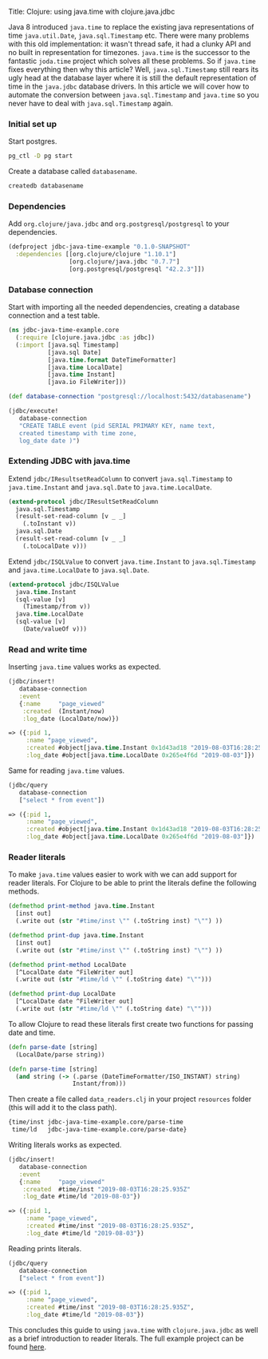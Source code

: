 Title: Clojure: using java.time with clojure.java.jdbc

Java 8 introduced `java.time` to replace the existing java representations of time `java.util.Date`, `java.sql.Timestamp` etc. There were many problems with this old implementation: it wasn't thread safe, it had a clunky API and no built in representation for timezones. `java.time` is the successor to the fantastic `joda.time` project which solves all these problems. So if `java.time` fixes everything then why this article? Well, `java.sql.Timestamp` still rears its ugly head at the database layer where it is still the default representation of time in the `java.jdbc` database drivers. In this article we will cover how to automate the conversion between `java.sql.Timestamp` and `java.time` so you never have to deal with `java.sql.Timestamp` again.

### Initial set up

Start postgres.

```bash
pg_ctl -D pg start
```

Create a database called `databasename`.

```bash
createdb databasename
```

### Dependencies

Add `org.clojure/java.jdbc` and `org.postgresql/postgresql` to your dependencies.

```clojure
(defproject jdbc-java-time-example "0.1.0-SNAPSHOT"
  :dependencies [[org.clojure/clojure "1.10.1"]
                 [org.clojure/java.jdbc "0.7.7"]
                 [org.postgresql/postgresql "42.2.3"]])
```

### Database connection

Start with importing all the needed dependencies, creating a database connection and a test table.

```clojure
(ns jdbc-java-time-example.core
  (:require [clojure.java.jdbc :as jdbc])
  (:import [java.sql Timestamp]
           [java.sql Date]
           [java.time.format DateTimeFormatter]
           [java.time LocalDate]
           [java.time Instant]
           [java.io FileWriter]))

(def database-connection "postgresql://localhost:5432/databasename")

(jdbc/execute!
   database-connection
   "CREATE TABLE event (pid SERIAL PRIMARY KEY, name text,
   created timestamp with time zone,
   log_date date )")
```

### Extending JDBC with java.time

Extend `jdbc/IResultsetReadColumn` to convert `java.sql.Timestamp` to `java.time.Instant` and `java.sql.Date` to `java.time.LocalDate`.

```clojure
(extend-protocol jdbc/IResultSetReadColumn
  java.sql.Timestamp
  (result-set-read-column [v _ _]
    (.toInstant v))
  java.sql.Date
  (result-set-read-column [v _ _]
    (.toLocalDate v)))
```

Extend `jdbc/ISQLValue` to convert `java.time.Instant` to `java.sql.Timestamp` and `java.time.LocalDate` to `java.sql.Date`.

```clojure
(extend-protocol jdbc/ISQLValue
  java.time.Instant
  (sql-value [v]
    (Timestamp/from v))
  java.time.LocalDate
  (sql-value [v]
    (Date/valueOf v)))
```

### Read and write time

Inserting `java.time` values works as expected.

```clojure
(jdbc/insert!
   database-connection
   :event
   {:name     "page_viewed"
    :created  (Instant/now)
    :log_date (LocalDate/now)})

=> ({:pid 1,
     :name "page_viewed",
     :created #object[java.time.Instant 0x1d43ad18 "2019-08-03T16:28:25.935Z"],
     :log_date #object[java.time.LocalDate 0x265e4f6d "2019-08-03"]})
```

Same for reading `java.time` values.

```clojure
(jdbc/query
   database-connection
   ["select * from event"])

=> ({:pid 1,
     :name "page_viewed",
     :created #object[java.time.Instant 0x1d43ad18 "2019-08-03T16:28:25.935Z"],
     :log_date #object[java.time.LocalDate 0x265e4f6d "2019-08-03"]})
```

### Reader literals

To make `java.time` values easier to work with we can add support for reader literals. For Clojure to be able to print the literals define the following methods.

```clojure
(defmethod print-method java.time.Instant
  [inst out]
  (.write out (str "#time/inst \"" (.toString inst) "\"") ))

(defmethod print-dup java.time.Instant
  [inst out]
  (.write out (str "#time/inst \"" (.toString inst) "\"") ))

(defmethod print-method LocalDate
  [^LocalDate date ^FileWriter out]
  (.write out (str "#time/ld \"" (.toString date) "\"")))

(defmethod print-dup LocalDate
  [^LocalDate date ^FileWriter out]
  (.write out (str "#time/ld \"" (.toString date) "\"")))
```

To allow Clojure to read these literals first create two functions for passing date and time.

```clojure
(defn parse-date [string]
  (LocalDate/parse string))

(defn parse-time [string]
  (and string (-> (.parse (DateTimeFormatter/ISO_INSTANT) string)
                  Instant/from)))
```

Then create a file called `data_readers.clj` in your project `resources` folder (this will add it to the class path).

```clojure
{time/inst jdbc-java-time-example.core/parse-time
 time/ld   jdbc-java-time-example.core/parse-date}
```

Writing literals works as expected.

```clojure
(jdbc/insert!
   database-connection
   :event
   {:name     "page_viewed"
    :created  #time/inst "2019-08-03T16:28:25.935Z"
    :log_date #time/ld "2019-08-03"})

=> ({:pid 1,
     :name "page_viewed",
     :created #time/inst "2019-08-03T16:28:25.935Z",
     :log_date #time/ld "2019-08-03"})
```

Reading prints literals.

```clojure
(jdbc/query
   database-connection
   ["select * from event"])

=> ({:pid 1,
     :name "page_viewed",
     :created #time/inst "2019-08-03T16:28:25.935Z",
     :log_date #time/ld "2019-08-03"})
```

This concludes this guide to using `java.time` with `clojure.java.jdbc` as well as a brief introduction to reader literals. The full example project can be found [here](https://github.com/andersmurphy/clj-cookbook/tree/master/database-type-conversion/jdbc-java-time-example).
